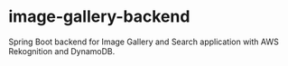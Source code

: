 # image-gallery-backend
Spring Boot backend for Image Gallery and Search application with AWS Rekognition and DynamoDB.
